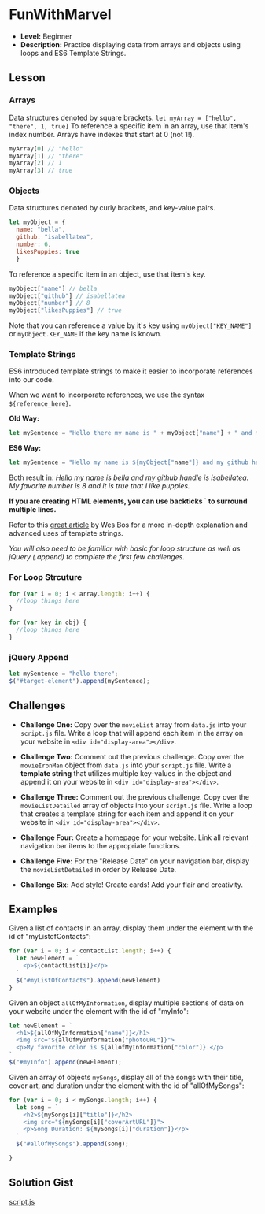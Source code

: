 
# FunWithMarvel
* **Level:** Beginner
* **Description:** Practice displaying data from arrays and objects using loops and ES6 Template Strings.

## Lesson
### Arrays
Data structures denoted by square brackets.
`let myArray = ["hello", "there", 1, true]`
To reference a specific item in an array, use that item's index number. Arrays have indexes that start at 0 (not 1!).
```javascript
myArray[0] // "hello"
myArray[1] // "there"
myArray[2] // 1
myArray[3] // true
```  
### Objects
Data structures denoted by curly brackets, and key-value pairs.
```javascript
let myObject = {
  name: "bella",
  github: "isabellatea",
  number: 6,
  likesPuppies: true
  }
```

To reference a specific item in an object, use that item's key.
```javascript
myObject["name"] // bella
myObject["github"] // isabellatea
myObject["number"] // 8
myObject["likesPuppies"] // true
```

Note that you can reference a value by it's key using `myObject["KEY_NAME"]` or `myObject.KEY_NAME` if the key name is known.

### Template Strings
ES6 introduced template strings to make it easier to incorporate references into our code.

When we want to incorporate references, we use the syntax `${reference_here}`.

**Old Way:**
```javascript
let mySentence = "Hello there my name is " + myObject["name"] + " and my github handle is " + myObject["github"] + ".  My favorite number is " + myObject["number"] + " and it is " + myObject["likesPuppies"] + that I like puppies.
```

**ES6 Way:**
```javascript
let mySentence = "Hello my name is ${myObject["name"]} and my github handle is ${myObject["github"]}. My favorite number is ${myObject["number"]} and it is ${myObject["likesPuppies"]} that I like puppies."
```

Both result in:
*Hello my name is bella and my github handle is isabellatea.  My favorite number is 8 and it is true that I like puppies.*

**If you are creating HTML elements, you can use backticks \` to surround multiple lines.**

Refer to this [great article](https://wesbos.com/template-strings-html/) by Wes Bos for a more in-depth explanation and advanced uses of template strings.

*You will also need to be familiar with basic for loop structure as well as jQuery (.append) to complete the first few challenges.*

### For Loop Strcuture
```javascript
for (var i = 0; i < array.length; i++) {
  //loop things here
}

for (var key in obj) {
  //loop things here
}
```

### jQuery Append
```javascript
let mySentence = "hello there";
$("#target-element").append(mySentence);
```


## Challenges
* **Challenge One:** Copy over the `movieList` array from `data.js` into your `script.js` file.  Write a loop that will append each item in the array on your website in `<div id="display-area"></div>`.

* **Challenge Two:** Comment out the previous challenge. Copy over the `movieIronMan` object from `data.js` into your `script.js` file. Write a **template string** that utilizes multiple key-values in the object and append it on your website in `<div id="display-area"></div>`.

* **Challenge Three:** Comment out the previous challenge.  Copy over the `movieListDetailed` array of objects into your `script.js` file. Write a loop that creates a template string for each item and append it on your website in `<div id="display-area"></div>`.

* **Challenge Four:** Create a homepage for your website. Link all relevant navigation bar items to the appropriate functions.

* **Challenge Five:** For the "Release Date" on your navigation bar, display the `movieListDetailed` in order by Release Date.

* **Challenge Six:** Add style! Create cards! Add your flair and creativity.

## Examples
Given a list of contacts in an array, display them under the element with the id of "myListofContacts":
```javascript
for (var i = 0; i < contactList.length; i++) {
  let newElement = `
    <p>${contactList[i]}</p>
  `
  $("#myListOfContacts").append(newElement)
}
```

Given an object `allOfMyInformation`, display multiple sections of data on your website under the element with the id of "myInfo":
```javascript
let newElement = `
  <h1>${allOfMyInformation["name"]}</h1>
  <img src="${allOfMyInformation["photoURL"]}">
  <p>My favorite color is ${allofMyInformation["color"]}.</p>
`
$("#myInfo").append(newElement);

```

Given an array of objects `mySongs`, display all of the songs with their title, cover art, and duration under the element with the id of "allOfMySongs":
```javascript
for (var i = 0; i < mySongs.length; i++) {
  let song = `
    <h2>${mySongs[i]["title"]}</h2>
    <img src="${mySongs[i]["coverArtURL"]}">
    <p>Song Duration: ${mySongs[i]["duration"]}</p>
  `
  $("#allOfMySongs").append(song);

}

```




## Solution Gist
[script.js](https://gist.github.com/isabellatea/5c110ae25c202a90dc512904d5fd2be3)
